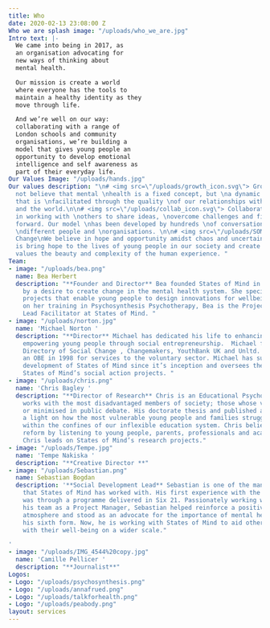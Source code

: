 ```yaml
---
title: Who
date: 2020-02-13 23:08:00 Z
Who we are splash image: "/uploads/who_we_are.jpg"
Intro text: |-
  We came into being in 2017, as
  an organisation advocating for
  new ways of thinking about
  mental health.

  Our mission is create a world
  where everyone has the tools to
  maintain a healthy identity as they
  move through life.

  And we’re well on our way:
  collaborating with a range of
  London schools and community
  organisations, we’re building a
  model that gives young people an
  opportunity to develop emotional
  intelligence and self awareness as
  part of their everyday life.
Our Values Image: "/uploads/hands.jpg"
Our values description: "\n# <img src=\"/uploads/growth_icon.svg\"> Growth\nWe do
  not believe that mental \nhealth is a fixed concept, but \na dynamic experience,
  that is \nfacilitated through the quality \nof our relationships with \nourselves
  and the world.\n\n# <img src=\"/uploads/collab_icon.svg\"> Collaboration\nWe believe
  in working with \nothers to share ideas, \novercome challenges and find \nnew ways
  forward. Our model \nhas been developed by hundreds \nof conversations with many
  \ndifferent people and \norganisations. \n\n# <img src=\"/uploads/SOM_icon.svg\">
  Change\nWe believe in hope and opportunity amidst chaos and uncertainty. Our mission
  is bring hope to the lives of young people in our society and create a future that
  values the beauty and complexity of the human experience. "
Team:
- image: "/uploads/bea.png"
  name: Bea Herbert
  description: "**Founder and Director** Bea founded States of Mind in 2017, driven
    by a desire to create change in the mental health system. She specialises in co-creating
    projects that enable young people to design innovations for wellbeing. Drawing
    on her training in Psychosynthesis Psychotherapy, Bea is the Project Manager and
    Lead Facilitator at States of Mind. "
- image: "/uploads/norton.jpg"
  name: 'Michael Norton '
  description: "**Director** Michael has dedicated his life to enhancing society and
    empowering young people through social entrepreneurship.  Michael founded the
    Directory of Social Change , Changemakers, YouthBank UK and Unltd. He received
    an OBE in 1998 for services to the voluntary sector. Michael has supported the
    development of States of Mind since it’s inception and oversees the delivery of
    States of Mind’s social action projects. "
- image: "/uploads/chris.png"
  name: 'Chris Bagley '
  description: "**Director of Research** Chris is an Educational Psychologist who
    works with the most disadvantaged members of society; those whose voices are ignored
    or minimised in public debate. His doctorate thesis and published articles shine
    a light on how the most vulnerable young people and families struggle to cope
    within the confines of our inflexible education system. Chris believes in promoting
    reform by listening to young people, parents, professionals and academic research.
    Chris leads on States of Mind’s research projects."
- image: "/uploads/Tempe.jpg"
  name: 'Tempe Nakiska '
  description: "**Creative Director **"
- image: "/uploads/Sebastian.png"
  name: Sebastian Bogdan
  description: '**Social Development Lead** Sebastian is one of the many young people
    that States of Mind has worked with. His first experience with the organisation
    was through a programme delivered in Six 21. Passionately working with and leading
    his team as a Project Manager, Sebastian helped reinforce a positive learning
    atmosphere and stood as an advocate for the importance of mental health within
    his sixth form. Now, he is working with States of Mind to aid other young people
    with their well-being on a wider scale."

'
- image: "/uploads/IMG_4544%20copy.jpg"
  name: 'Camille Pellicer '
  description: "**Journalist**"
Logos:
- Logo: "/uploads/psychosynthesis.png"
- Logo: "/uploads/annafrued.png"
- Logo: "/uploads/talkforhealth.png"
- Logo: "/uploads/peabody.png"
layout: services
---
```


